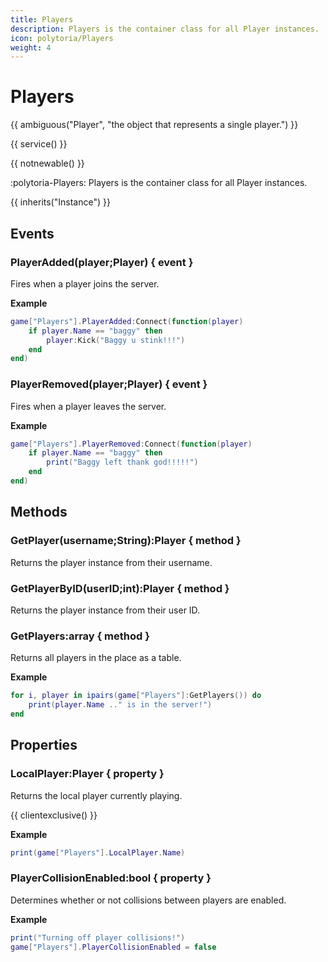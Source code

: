 ```yaml
---
title: Players
description: Players is the container class for all Player instances.
icon: polytoria/Players
weight: 4
---
```


# Players

{{ ambiguous("Player", "the object that represents a single player.") }}

{{ service() }}

{{ notnewable() }}

:polytoria-Players: Players is the container class for all Player instances.

{{ inherits("Instance") }}

## Events

### PlayerAdded(player;Player) { event }

Fires when a player joins the server.

**Example**

```lua
game["Players"].PlayerAdded:Connect(function(player)
    if player.Name == "baggy" then
        player:Kick("Baggy u stink!!!")
    end
end)
```

### PlayerRemoved(player;Player) { event }

Fires when a player leaves the server.

**Example**

```lua
game["Players"].PlayerRemoved:Connect(function(player)
    if player.Name == "baggy" then
        print("Baggy left thank god!!!!!")
    end
end)
```

## Methods

### GetPlayer(username;String):Player { method }

Returns the player instance from their username.

### GetPlayerByID(userID;int):Player { method }

Returns the player instance from their user ID.

### GetPlayers:array { method }

Returns all players in the place as a table.

**Example**

```lua
for i, player in ipairs(game["Players"]:GetPlayers()) do
    print(player.Name .." is in the server!")
end
```

## Properties

### LocalPlayer:Player { property }

Returns the local player currently playing.

{{ clientexclusive() }}

**Example**

```lua
print(game["Players"].LocalPlayer.Name)
```

### PlayerCollisionEnabled:bool { property }

Determines whether or not collisions between players are enabled.

**Example**

```lua
print("Turning off player collisions!")
game["Players"].PlayerCollisionEnabled = false
```